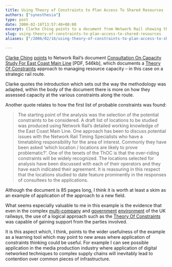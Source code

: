 ```yaml
---
title: Using Theory of Constraints to Plan Access To Shared Resources
authors: ["synesthesia"]
type: post
date: 2006-02-16T13:57:40+00:00
excerpt: Clarke Ching points to a document from Network Rail showing the application of TOC to planning shared use of a critical piece of infrastructure. Lessons here for other industries I think...
slug: using-theory-of-constraints-to-plan-access-to-shared-resources 
aliases: ["/2006/02/16/using-theory-of-constraints-to-plan-access-to-shared-resources"]

---
```

[Clarke Ching][1] [points][2] to Network Rail&#8217;s document [Consultation On Capacity Study For East Coast Main Line][3] [PDF, 546kb], which documents a [Theory Of Constraints][4] approach to managing resource capacity &#8211; in this case on a strategic rail route.

Clarke quotes the introduction which sets out the way the methodology was adapted, within the body of the document there is more on how they assessed capacity at the various constraints along the route.

Another quote relates to how the first list of probable constraints was found:

<blockquote cite="https://www.networkrail.co.uk/companyinformation/RegulatoryDocuments/Content/Documents/M%20-%20Other%20ORR%20consultation%20documents/orrecmlcapacitystudy.pdf">
  <p>
    The starting point of the analysis was the selection of the potential constraints to be considered. A draft list of locations to be studied was produced using Network Rail’s detailed working knowledge of the East Coast Main Line. One approach has been to discuss potential issues with the Network Rail Timing Specialists who have a timetabling responsibility for the area of interest. Commonly they have been asked ‘which location / locations are likely to prove problematic?’. One of the tenets of the ThOC is that the over-riding constraints will be widely recognized. The locations selected for analysis have been discussed with each of their operators and they have each indicated their agreement. It is reassuring in this respect that the locations studied to date feature prominently in the responses of consultees to the applications.
  </p>
</blockquote>

Although the document is 85 pages long, I think it is worth at least a skim as an example of application of the approach to a new field.

What seems especially valuable to me in this example is the evidence that even in the complex [multi-company][5] and [government][6] [environment][7] of the UK railways, the use of a logical approach such as the [Theory Of Constraints][4] was capable of gaining support from the parties involved.

It is this aspect which, I think, points to the wider usefulness of the example as a learning tool which may point to new areas where application of constraints thinking could be useful. For example I can see possible application in the media production industry where application of digital networked techniques to complex supply chains will inevitably lead to contention over common pieces of infrastructure.

 [1]: https://www.clarkeching.com
 [2]: https://www.clarkeching.com/2006/02/uk_network_rail.html
 [3]: https://www.networkrail.co.uk/companyinformation/RegulatoryDocuments/Content/Documents/M%20-%20Other%20ORR%20consultation%20documents/orrecmlcapacitystudy.pdf
 [4]: https://www.synesthesia.co.uk/blog/wiki/TheoryOfConstraints
 [5]: https://en.wikipedia.org/wiki/List_of_companies_operating_trains_in_the_United_Kingdom
 [6]: https://en.wikipedia.org/wiki/Office_of_Rail_Regulation
 [7]: https://en.wikipedia.org/wiki/Network_Rail